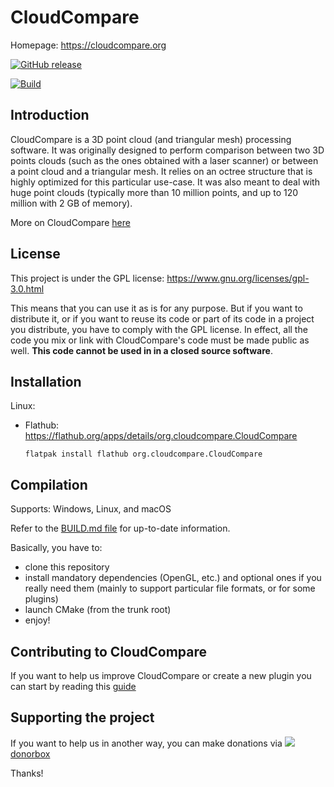 CloudCompare
============

Homepage: https://cloudcompare.org

[![GitHub release](https://img.shields.io/github/release/cloudcompare/trunk.svg)](https://github.com/cloudcompare/trunk/releases)

[![Build](https://github.com/CloudCompare/CloudCompare/workflows/Build/badge.svg?branch=master)](https://github.com/CloudCompare/CloudCompare/actions?query=workflow%3ABuild+branch%3Amaster)


Introduction
------------

CloudCompare is a 3D point cloud (and triangular mesh) processing software.
It was originally designed to perform comparison between two 3D points clouds
(such as the ones obtained with a laser scanner) or between a point cloud and a
triangular mesh. It relies on an octree structure that is highly optimized for
this particular use-case. It was also meant to deal with huge point
clouds (typically more than 10 million points, and up to 120 million with 2 GB
of memory).

More on CloudCompare [here](http://en.wikipedia.org/wiki/CloudCompare)

License
------------

This project is under the GPL license: https://www.gnu.org/licenses/gpl-3.0.html

This means that you can use it as is for any purpose. But if you want to distribute
it, or if you want to reuse its code or part of its code in a project you distribute,
you have to comply with the GPL license. In effect, all the code you mix or link with
CloudCompare's code must be made public as well. **This code cannot be used in in a
closed source software**.

Installation
------------

Linux:
- Flathub: https://flathub.org/apps/details/org.cloudcompare.CloudCompare
  ```
  flatpak install flathub org.cloudcompare.CloudCompare
  ```


Compilation
-----------

Supports: Windows, Linux, and macOS

Refer to the [BUILD.md file](BUILD.md) for up-to-date information.

Basically, you have to:
- clone this repository
- install mandatory dependencies (OpenGL,  etc.) and optional ones if you really need them
(mainly to support particular file formats, or for some plugins)
- launch CMake (from the trunk root)
- enjoy!

Contributing to CloudCompare
----------------------------

If you want to help us improve CloudCompare or create a new plugin you can start by reading this [guide](CONTRIBUTING.md)

Supporting the project
----------------------

If you want to help us in another way, you can make donations via <a href='https://donorbox.org/support-cloudcompare' target="_blank"><img src="https://donorbox.org/images/red_logo.png"></a> [donorbox](https://donorbox.org/support-cloudcompare)

Thanks!

